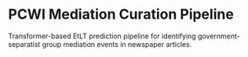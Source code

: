 # PCWI Mediation Curation Pipeline
Transformer-based EtLT prediction pipeline for identifying government-separatist group mediation events in newspaper articles.
